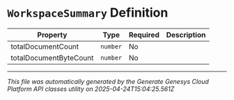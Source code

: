 # `WorkspaceSummary` Definition

| Property | Type | Required | Description |
|----------|------|----------|-------------|
| totalDocumentCount | `number` | No |  |
| totalDocumentByteCount | `number` | No |  |

---

*This file was automatically generated by the Generate Genesys Cloud Platform API classes utility on 2025-04-24T15:04:25.561Z*